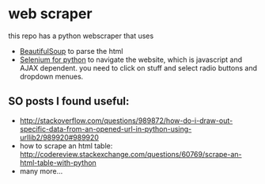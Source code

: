 



# web scraper

this repo has a python webscraper that uses 

* [BeautifulSoup](http://www.crummy.com/software/BeautifulSoup/) to parse the html 
* [Selenium for python](http://selenium-python.readthedocs.org/) to navigate the website, which is javascript and AJAX dependent. you need to click on stuff and select radio buttons and dropdown menues.

## SO posts I found useful:

* http://stackoverflow.com/questions/989872/how-do-i-draw-out-specific-data-from-an-opened-url-in-python-using-urllib2/989920#989920
* how to scrape an html table: http://codereview.stackexchange.com/questions/60769/scrape-an-html-table-with-python
* many more...

